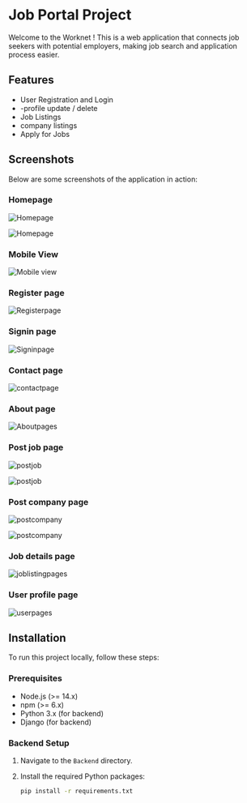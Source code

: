 # Job Portal Project

Welcome to the Worknet ! This is a web application that connects job seekers with potential employers, making job search and application process easier.

## Features

- User Registration and Login
- -profile update / delete
- Job Listings
- company listings
- Apply for Jobs


## Screenshots

Below are some screenshots of the application in action:

### Homepage

![Homepage](https://github.com/Harshiitttt27/worknet-job-portal/blob/master/Frontened/src/assets/Screenshot%202025-04-02%20011035.png?raw=true)

![Homepage](https://github.com/Harshiitttt27/worknet-job-portal/blob/master/Frontened/src/assets/Screenshot%202025-04-02%20011258.png)

### Mobile View

![Mobile view](https://github.com/Harshiitttt27/worknet-job-portal/blob/master/Frontened/src/assets/Screenshot%202025-04-02%20011227.png)


### Register page

![Registerpage](https://github.com/Harshiitttt27/worknet-job-portal/blob/master/Frontened/src/assets/Screenshot%202025-04-02%20011351.png)

### Signin page

![Signinpage](https://github.com/Harshiitttt27/worknet-job-portal/blob/master/Frontened/src/assets/Screenshot%202025-04-02%20011407.png)

### Contact page

![contactpage](https://github.com/Harshiitttt27/worknet-job-portal/blob/master/Frontened/src/assets/Screenshot%202025-04-02%20011415.png)

### About page

![Aboutpages](https://github.com/Harshiitttt27/worknet-job-portal/blob/master/Frontened/src/assets/Screenshot%202025-04-02%20011424.png)

### Post job page 

![postjob](https://github.com/Harshiitttt27/worknet-job-portal/blob/master/Frontened/src/assets/Screenshot%202025-04-02%20011457.png?raw=true)

![postjob](https://github.com/Harshiitttt27/worknet-job-portal/blob/master/Frontened/src/assets/Screenshot%202025-04-02%20011616.png?raw=true)

### Post company page

![postcompany](https://github.com/Harshiitttt27/worknet-job-portal/blob/master/Frontened/src/assets/Screenshot%202025-04-02%20011514.png?raw=true)

![postcompany](https://github.com/Harshiitttt27/worknet-job-portal/blob/master/Frontened/src/assets/Screenshot%202025-04-02%20011602.png?raw=true)

### Job details page

![joblistingpages](https://github.com/Harshiitttt27/worknet-job-portal/blob/master/Frontened/src/assets/Screenshot%202025-04-02%20011444.png?raw=true)

### User profile page

![userpages](https://github.com/Harshiitttt27/worknet-job-portal/blob/master/Frontened/src/assets/Screenshot%202025-04-02%20011640.png?raw=true)





## Installation

To run this project locally, follow these steps:

### Prerequisites

- Node.js (>= 14.x)
- npm (>= 6.x)
- Python 3.x (for backend)
- Django (for backend)

### Backend Setup

1. Navigate to the `Backend` directory.
2. Install the required Python packages:

   ```bash
   pip install -r requirements.txt
